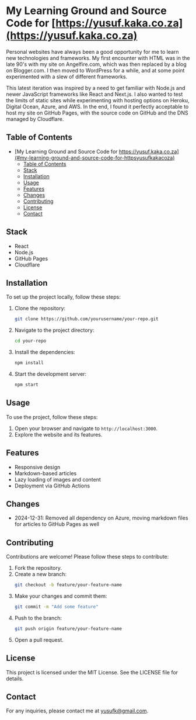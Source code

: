 # My Learning Ground and Source Code for [https://yusuf.kaka.co.za](https://yusuf.kaka.co.za)

Personal websites have always been a good opportunity for me to learn new technologies and frameworks. My first encounter with HTML was in the late 90's with my site on Angelfire.com, which was then replaced by a blog on Blogger.com. I then moved to WordPress for a while, and at some point experimented with a slew of different frameworks.

This latest iteration was inspired by a need to get familiar with Node.js and newer JavaScript frameworks like React and Next.js. I also wanted to test the limits of static sites while experimenting with hosting options on Heroku, Digital Ocean, Azure, and AWS. In the end, I found it perfectly acceptable to host my site on GitHub Pages, with the source code on GitHub and the DNS managed by Cloudflare.

## Table of Contents
- [My Learning Ground and Source Code for https://yusuf.kaka.co.za](#my-learning-ground-and-source-code-for-httpsyusufkakacoza)
  - [Table of Contents](#table-of-contents)
  - [Stack](#stack)
  - [Installation](#installation)
  - [Usage](#usage)
  - [Features](#features)
  - [Changes](#changes)
  - [Contributing](#contributing)
  - [License](#license)
  - [Contact](#contact)

## Stack
- React
- Node.js
- GitHub Pages
- Cloudflare

## Installation
To set up the project locally, follow these steps:

1. Clone the repository:
    ```sh
    git clone https://github.com/yourusername/your-repo.git
    ```
2. Navigate to the project directory:
    ```sh
    cd your-repo
    ```
3. Install the dependencies:
    ```sh
    npm install
    ```
4. Start the development server:
    ```sh
    npm start
    ```

## Usage
To use the project, follow these steps:

1. Open your browser and navigate to `http://localhost:3000`.
2. Explore the website and its features.

## Features
- Responsive design
- Markdown-based articles
- Lazy loading of images and content
- Deployment via GitHub Actions

## Changes
- 2024-12-31: Removed all dependency on Azure, moving markdown files for articles to GitHub Pages as well

## Contributing
Contributions are welcome! Please follow these steps to contribute:

1. Fork the repository.
2. Create a new branch:
    ```sh
    git checkout -b feature/your-feature-name
    ```
3. Make your changes and commit them:
    ```sh
    git commit -m "Add some feature"
    ```
4. Push to the branch:
    ```sh
    git push origin feature/your-feature-name
    ```
5. Open a pull request.

## License
This project is licensed under the MIT License. See the LICENSE file for details.

## Contact
For any inquiries, please contact me at [yusufk@gmail.com](mailto:yusufk@gmail.com).